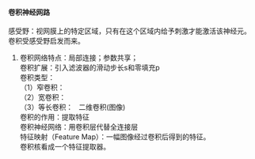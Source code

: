 #### 卷积神经网路
感受野：视网膜上的特定区域，只有在这个区域内给予刺激才能激活该神经元。  
卷积受感受野启发而来。  
1. 卷积网络特点：局部连接；参数共享；   
卷积扩展：引入滤波器的滑动步长s和零填充p    
卷积类型：    
（1）窄卷积：  
（2）宽卷积：    
（3）等长卷积：   
二维卷积(图像)    
卷积的作用：提取特征     
卷积神经网络：用卷积层代替全连接层    
特征映射（Feature Map）：一幅图像经过卷积后得到的特征。    
卷积核看成一个特征提取器。   
